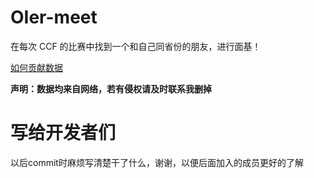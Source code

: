 # OIer-meet

在每次 CCF 的比赛中找到一个和自己同省份的朋友，进行面基！

[如何贡献数据](//oier-meet.tk/#tab2-how-con)

**声明：数据均来自网络，若有侵权请及时联系我删掉**

# 写给开发者们

以后commit时麻烦写清楚干了什么，谢谢，以便后面加入的成员更好的了解
